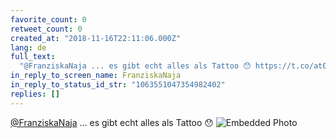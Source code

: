 ```yaml
---
favorite_count: 0
retweet_count: 0
created_at: "2018-11-16T22:11:06.000Z"
lang: de
full_text:
  "@FranziskaNaja ... es gibt echt alles als Tattoo 😯 https://t.co/at034Vq1sk"
in_reply_to_screen_name: FranziskaNaja
in_reply_to_status_id_str: "1063551047354982402"
replies: []
---
```


[@FranziskaNaja](https://twitter.com/FranziskaNaja) ... es gibt echt alles als
Tattoo 😯
![Embedded Photo](https://twitter-media-coderbyheart.s3.eu-north-1.amazonaws.com/1063555083940626432-DsKBtKWX4AEDyr6.jpg)
